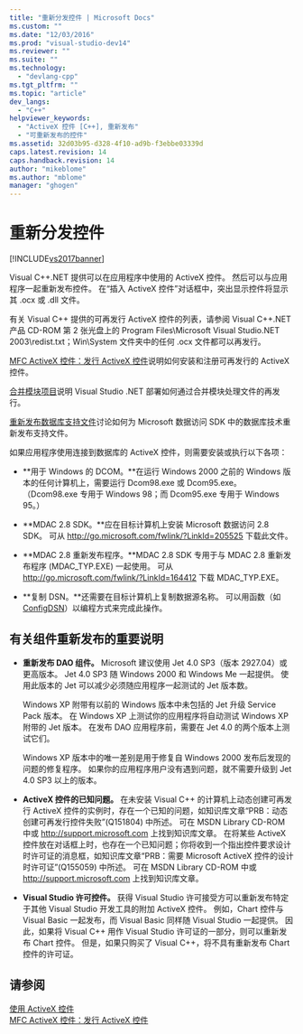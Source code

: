```yaml
---
title: "重新分发控件 | Microsoft Docs"
ms.custom: ""
ms.date: "12/03/2016"
ms.prod: "visual-studio-dev14"
ms.reviewer: ""
ms.suite: ""
ms.technology: 
  - "devlang-cpp"
ms.tgt_pltfrm: ""
ms.topic: "article"
dev_langs: 
  - "C++"
helpviewer_keywords: 
  - "ActiveX 控件 [C++], 重新发布"
  - "可重新发布的控件"
ms.assetid: 32d03b95-d328-4f10-ad9b-f3ebbe03339d
caps.latest.revision: 14
caps.handback.revision: 14
author: "mikeblome"
ms.author: "mblome"
manager: "ghogen"
---
```

# 重新分发控件
[!INCLUDE[vs2017banner](../../assembler/inline/includes/vs2017banner.md)]

Visual C\+\+.NET 提供可以在应用程序中使用的 ActiveX 控件。 然后可以与应用程序一起重新发布控件。 在“插入 ActiveX 控件”对话框中，突出显示控件将显示其 .ocx 或 .dll 文件。  
  
 有关 Visual C\+\+ 提供的可再发行 ActiveX 控件的列表，请参阅 Visual C\+\+.NET 产品 CD\-ROM 第 2 张光盘上的 Program Files\\Microsoft Visual Studio.NET 2003\\redist.txt；Win\\System 文件夹中的任何 .ocx 文件都可以再发行。  
  
 [MFC ActiveX 控件：发行 ActiveX 控件](../../mfc/mfc-activex-controls-distributing-activex-controls.md)说明如何安装和注册可再发行的 ActiveX 控件。  
  
 [合并模块项目](http://msdn.microsoft.com/zh-cn/e92e4f85-fba5-45ee-a432-892a956daeb9)说明 Visual Studio .NET 部署如何通过合并模块处理文件的再发行。  
  
 [重新发布数据库支持文件](../../ide/redistributing-database-support-files.md)讨论如何为 Microsoft 数据访问 SDK 中的数据库技术重新发布支持文件。  
  
 如果应用程序使用连接到数据库的 ActiveX 控件，则需要安装或执行以下各项：  
  
-   **用于 Windows 的 DCOM。**在运行 Windows 2000 之前的 Windows 版本的任何计算机上，需要运行 Dcom98.exe 或 Dcom95.exe。 （Dcom98.exe 专用于 Windows 98；而 Dcom95.exe 专用于 Windows 95。）  
  
-   **MDAC 2.8 SDK。**应在目标计算机上安装 Microsoft 数据访问 2.8 SDK。 可从 [http:\/\/go.microsoft.com\/fwlink\/?LinkId\=205525](http://go.microsoft.com/fwlink/?LinkId=205525) 下载此文件。  
  
-   **MDAC 2.8 重新发布程序。**MDAC 2.8 SDK 专用于与 MDAC 2.8 重新发布程序 \(MDAC\_TYP.EXE\) 一起使用。 可从 [http:\/\/go.microsoft.com\/fwlink\/?LinkId\=164412](http://go.microsoft.com/fwlink/?LinkId=164412) 下载 MDAC\_TYP.EXE。  
  
-   **复制 DSN。**还需要在目标计算机上复制数据源名称。 可以用函数（如 [ConfigDSN](https://msdn.microsoft.com/en-us/library/ms709275.aspx)）以编程方式来完成此操作。  
  
## 有关组件重新发布的重要说明  
  
-   **重新发布 DAO 组件。** Microsoft 建议使用 Jet 4.0 SP3（版本 2927.04）或更高版本。 Jet 4.0 SP3 随 Windows 2000 和 Windows Me 一起提供。 使用此版本的 Jet 可以减少必须随应用程序一起测试的 Jet 版本数。  
  
     Windows XP 附带有以前的 Windows 版本中未包括的 Jet 升级 Service Pack 版本。 在 Windows XP 上测试你的应用程序将自动测试 Windows XP 附带的 Jet 版本。 在发布 DAO 应用程序前，需要在 Jet 4.0 的两个版本上测试它们。  
  
     Windows XP 版本中的唯一差别是用于修复自 Windows 2000 发布后发现的问题的修复程序。 如果你的应用程序用户没有遇到问题，就不需要升级到 Jet 4.0 SP3 以上的版本。  
  
-   **ActiveX 控件的已知问题。** 在未安装 Visual C\+\+ 的计算机上动态创建可再发行 ActiveX 控件的实例时，存在一个已知的问题，如知识库文章“PRB：动态创建可再发行控件失败”\(Q151804\) 中所述。 可在 MSDN Library CD\-ROM 中或 [http:\/\/support.microsoft.com](http://support.microsoft.com) 上找到知识库文章。 在将某些 ActiveX 控件放在对话框上时，也存在一个已知问题；你将收到一个指出控件要求设计时许可证的消息框，如知识库文章“PRB：需要 Microsoft ActiveX 控件的设计时许可证”\(Q155059\) 中所述。 可在 MSDN Library CD\-ROM 中或 [http:\/\/support.microsoft.com](http://support.microsoft.com) 上找到知识库文章。  
  
-   **Visual Studio 许可控件。** 获得 Visual Studio 许可接受方可以重新发布特定于其他 Visual Studio 开发工具的附加 ActiveX 控件。 例如，Chart 控件与 Visual Basic 一起发布，而 Visual Basic 同样随 Visual Studio 一起提供。 因此，如果将 Visual C\+\+ 用作 Visual Studio 许可证的一部分，则可以重新发布 Chart 控件。 但是，如果只购买了 Visual C\+\+，将不具有重新发布 Chart 控件的许可证。  
  
## 请参阅  
 [使用 ActiveX 控件](../../data/ado-rdo/using-activex-controls.md)   
 [MFC ActiveX 控件：发行 ActiveX 控件](../../mfc/mfc-activex-controls-distributing-activex-controls.md)